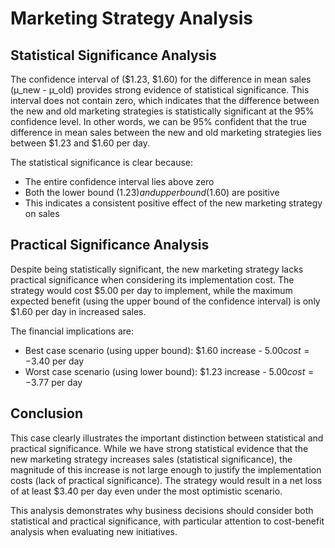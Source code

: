 # Marketing Strategy Analysis

## Statistical Significance Analysis
The confidence interval of ($1.23, $1.60) for the difference in mean sales (μ_new - μ_old) provides strong evidence of statistical significance. This interval does not contain zero, which indicates that the difference between the new and old marketing strategies is statistically significant at the 95% confidence level. In other words, we can be 95% confident that the true difference in mean sales between the new and old marketing strategies lies between $1.23 and $1.60 per day.

The statistical significance is clear because:
- The entire confidence interval lies above zero
- Both the lower bound ($1.23) and upper bound ($1.60) are positive
- This indicates a consistent positive effect of the new marketing strategy on sales

## Practical Significance Analysis
Despite being statistically significant, the new marketing strategy lacks practical significance when considering its implementation cost. The strategy would cost $5.00 per day to implement, while the maximum expected benefit (using the upper bound of the confidence interval) is only $1.60 per day in increased sales.

The financial implications are:
- Best case scenario (using upper bound): $1.60 increase - $5.00 cost = -$3.40 per day
- Worst case scenario (using lower bound): $1.23 increase - $5.00 cost = -$3.77 per day

## Conclusion
This case clearly illustrates the important distinction between statistical and practical significance. While we have strong statistical evidence that the new marketing strategy increases sales (statistical significance), the magnitude of this increase is not large enough to justify the implementation costs (lack of practical significance). The strategy would result in a net loss of at least $3.40 per day even under the most optimistic scenario.

This analysis demonstrates why business decisions should consider both statistical and practical significance, with particular attention to cost-benefit analysis when evaluating new initiatives.